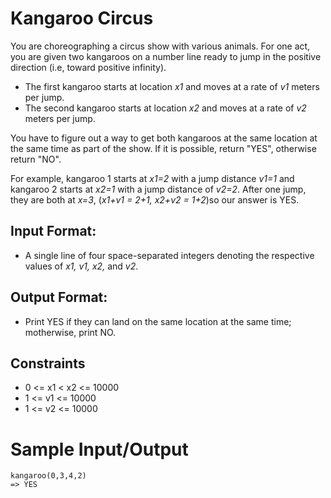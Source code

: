# Kangaroo Circus
You are choreographing a circus show with various animals. For one act, you are given two kangaroos on a number line ready to jump in the positive direction (i.e, toward positive infinity).

* The first kangaroo starts at location *x1* and moves at a rate of *v1* meters per jump.
* The second kangaroo starts at location *x2* and moves at a rate of *v2* meters per jump.

You have to figure out a way to get both kangaroos at the same location at the same time as part of the show. If it is possible, return "YES", otherwise return "NO".

For example, kangaroo 1 starts at *x1=2* with a jump distance *v1=1* and kangaroo 2 starts at *x2=1* with a jump distance of *v2=2*. After one jump, they are both at *x=3*, (*x1+v1 = 2+1, x2+v2 = 1+2*)so our answer is YES.

## Input Format:
* A single line of four space-separated integers denoting the respective values of *x1, v1, x2,* and *v2*.

## Output Format:
* Print YES if they can land on the same location at the same time; motherwise, print NO.

## Constraints 
* 0 <= x1 < x2 <= 10000
* 1 <= v1 <= 10000
* 1 <= v2 <= 10000

# Sample Input/Output
    kangaroo(0,3,4,2)
    => YES
